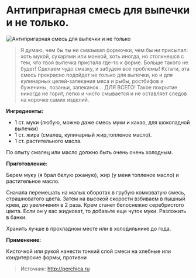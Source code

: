 # Антипригарная смесь для выпечки и не только.
![Антипригарная смесь для выпечки и не только](/images/Kulinar/Zagotovki/antiprigarnaya_smes`.png 'Антипригарная смесь для выпечки и не только')

> Я думаю, чем бы ты ни смазывал формочки, чем бы ни присыпал: хоть мукой, сухарями или манкой, хоть иногда, но столкнешся с тем, что твоя выпечка пристала где-то к форме. Больше такого не будет! Сделаем чудо смазку, и забудем все проблемы! Кстати, эта смесь прекрасно подойдет не только для выпечки, но и для кулинарных целей-запекания мяса и рыбы, ростбифов и буженины, лозаньи, запеканок... ДЛЯ ВСЕГО! Такое покрытие никогда не горит, легко и чисто смывается и не оставляет следов на корочке самих изделий.

**Ингредиенты:**

- 1 ст. муки (любую, можно даже смесь муки и какао, для шоколадной выпечки)
- 1 ст. жира (смалец, кулинарный жир,топленое масло).
- 1 ст. растительного масла.

По опыту cмалец или масло должно быть очень очень холодным.

**Приготовление:**

Берем муку (я брал белую ржаную), жир (у меня топленое масло) и растительное масло.

Сначала перемешать на малых оборотах в грубую комковатую смесь, страшноватого цвета. Затем на высокой скорости взбиваем в пышный крем, до увеличения в 2 раза. Крем станет белоснежно серебристого цвета. Если он у вас жидковат, то добавьте еще чуток муки. Разложить в банки.

Хранить лучше в прохладном месте или в холодильнике до года.

**Применение:**

Кисточкой  или рукой нанести тонкий слой смеси на хлебные или кондитерские формы, противни

> Источник: http://perchica.ru
